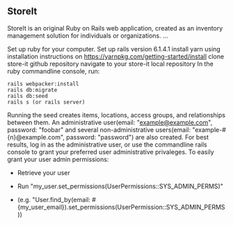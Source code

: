 ## StoreIt
StoreIt is an original Ruby on Rails web application,
created as an inventory management solution for individuals or organizations.
...




Set up ruby for your computer.
Set up rails version 6.1.4.1
install yarn using installation instructions on https://yarnpkg.com/getting-started/install
clone store-it github repository
navigate to your store-it local repository
In the ruby commandline console, run: 
```
rails webpacker:install
rails db:migrate
rails db:seed
rails s (or rails server)
```

Running the seed creates items, locations, access groups, and relationships between them.
An administrative user(email: "example@example.com", password: "foobar" and several
 non-administrative users(email: "example-#{n}@example.com", password: "password") are also created.
For best results, log in as the administrative user, or use the commandline rails console to grant your preferred
user administrative privaleges. To easily grant your user admin permissions:
* Retrieve your user
* Run "my_user.set_permissions(UserPermissions::SYS_ADMIN_PERMS)"

* (e.g. "User.find_by(email: #{my_user_email}).set_permissions(UserPermission::SYS_ADMIN_PERMS))